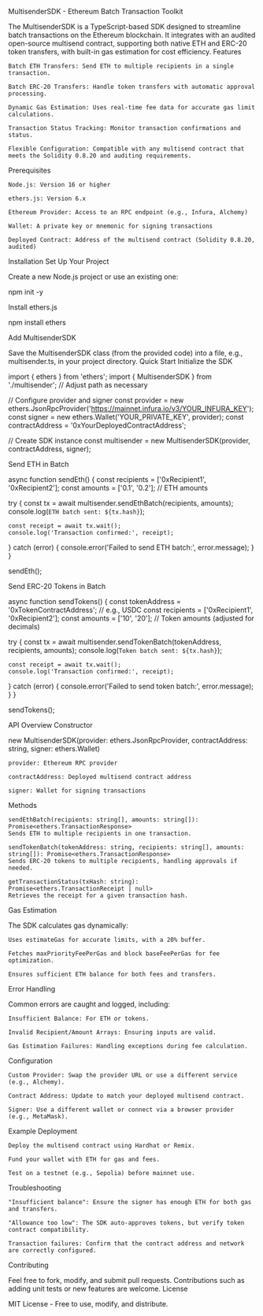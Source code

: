 MultisenderSDK - Ethereum Batch Transaction Toolkit

The MultisenderSDK is a TypeScript-based SDK designed to streamline batch transactions on the Ethereum blockchain. It integrates with an audited open-source multisend contract, supporting both native ETH and ERC-20 token transfers, with built-in gas estimation for cost efficiency.
Features

    Batch ETH Transfers: Send ETH to multiple recipients in a single transaction.

    Batch ERC-20 Transfers: Handle token transfers with automatic approval processing.

    Dynamic Gas Estimation: Uses real-time fee data for accurate gas limit calculations.

    Transaction Status Tracking: Monitor transaction confirmations and status.

    Flexible Configuration: Compatible with any multisend contract that meets the Solidity 0.8.20 and auditing requirements.

Prerequisites

    Node.js: Version 16 or higher

    ethers.js: Version 6.x

    Ethereum Provider: Access to an RPC endpoint (e.g., Infura, Alchemy)

    Wallet: A private key or mnemonic for signing transactions

    Deployed Contract: Address of the multisend contract (Solidity 0.8.20, audited)

Installation
Set Up Your Project

Create a new Node.js project or use an existing one:

npm init -y

Install ethers.js

npm install ethers

Add MultisenderSDK

Save the MultisenderSDK class (from the provided code) into a file, e.g., multisender.ts, in your project directory.
Quick Start
Initialize the SDK

import { ethers } from 'ethers';
import { MultisenderSDK } from './multisender'; // Adjust path as necessary

// Configure provider and signer
const provider = new ethers.JsonRpcProvider('https://mainnet.infura.io/v3/YOUR_INFURA_KEY');
const signer = new ethers.Wallet('YOUR_PRIVATE_KEY', provider);
const contractAddress = '0xYourDeployedContractAddress';

// Create SDK instance
const multisender = new MultisenderSDK(provider, contractAddress, signer);

Send ETH in Batch

async function sendEth() {
  const recipients = ['0xRecipient1', '0xRecipient2'];
  const amounts = ['0.1', '0.2']; // ETH amounts

  try {
    const tx = await multisender.sendEthBatch(recipients, amounts);
    console.log(`ETH batch sent: ${tx.hash}`);

    const receipt = await tx.wait();
    console.log('Transaction confirmed:', receipt);
  } catch (error) {
    console.error('Failed to send ETH batch:', error.message);
  }
}

sendEth();

Send ERC-20 Tokens in Batch

async function sendTokens() {
  const tokenAddress = '0xTokenContractAddress'; // e.g., USDC
  const recipients = ['0xRecipient1', '0xRecipient2'];
  const amounts = ['10', '20']; // Token amounts (adjusted for decimals)

  try {
    const tx = await multisender.sendTokenBatch(tokenAddress, recipients, amounts);
    console.log(`Token batch sent: ${tx.hash}`);

    const receipt = await tx.wait();
    console.log('Transaction confirmed:', receipt);
  } catch (error) {
    console.error('Failed to send token batch:', error.message);
  }
}

sendTokens();

API Overview
Constructor

new MultisenderSDK(provider: ethers.JsonRpcProvider, contractAddress: string, signer: ethers.Wallet)

    provider: Ethereum RPC provider

    contractAddress: Deployed multisend contract address

    signer: Wallet for signing transactions

Methods

    sendEthBatch(recipients: string[], amounts: string[]): Promise<ethers.TransactionResponse>
    Sends ETH to multiple recipients in one transaction.

    sendTokenBatch(tokenAddress: string, recipients: string[], amounts: string[]): Promise<ethers.TransactionResponse>
    Sends ERC-20 tokens to multiple recipients, handling approvals if needed.

    getTransactionStatus(txHash: string): Promise<ethers.TransactionReceipt | null>
    Retrieves the receipt for a given transaction hash.

Gas Estimation

The SDK calculates gas dynamically:

    Uses estimateGas for accurate limits, with a 20% buffer.

    Fetches maxPriorityFeePerGas and block baseFeePerGas for fee optimization.

    Ensures sufficient ETH balance for both fees and transfers.

Error Handling

Common errors are caught and logged, including:

    Insufficient Balance: For ETH or tokens.

    Invalid Recipient/Amount Arrays: Ensuring inputs are valid.

    Gas Estimation Failures: Handling exceptions during fee calculation.

Configuration

    Custom Provider: Swap the provider URL or use a different service (e.g., Alchemy).

    Contract Address: Update to match your deployed multisend contract.

    Signer: Use a different wallet or connect via a browser provider (e.g., MetaMask).

Example Deployment

    Deploy the multisend contract using Hardhat or Remix.

    Fund your wallet with ETH for gas and fees.

    Test on a testnet (e.g., Sepolia) before mainnet use.

Troubleshooting

    "Insufficient balance": Ensure the signer has enough ETH for both gas and transfers.

    "Allowance too low": The SDK auto-approves tokens, but verify token contract compatibility.

    Transaction failures: Confirm that the contract address and network are correctly configured.

Contributing

Feel free to fork, modify, and submit pull requests. Contributions such as adding unit tests or new features are welcome.
License

MIT License - Free to use, modify, and distribute.
